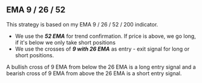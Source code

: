 ## EMA 9 / 26 / 52

This strategy is based on my EMA 9 / 26 / 52 / 200 indicator.

- We use the _**52 EMA**_ for trend confirmation. If price is above, we go long, if it's below we only take short positions
- We use the crosses of _**9 with 26 EMA**_ as entry - exit signal for long or short positions.

A bullish cross of 9 EMA from below the 26 EMA is a long entry signal and a bearish cross of 9 EMA from above the 26 EMA is a short entry signal.
